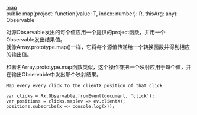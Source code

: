 [map](http://reactivex.io/rxjs/class/es6/Observable.js~Observable.html#instance-method-map)  
public map(project: function(value: T, index: number): R, thisArg: any): Observable<R>  

对源Observable发出的每个值应用一个提供的project函数，并用一个Observable发出结果值。  
就像Array.prototype.map()一样，它将每个源值传递给一个转换函数并得到相应的输出值。  

和著名Array.prototype.map函数类似，这个操作符把一个映射应用于每个值，并在输出Observable中发出那个映射结果。  

```
Map every every click to the clientX position of that click

var clicks = Rx.Observable.fromEvent(document, 'click');
var positions = clicks.map(ev => ev.clientX);
positions.subscribe(x => console.log(x));
```
